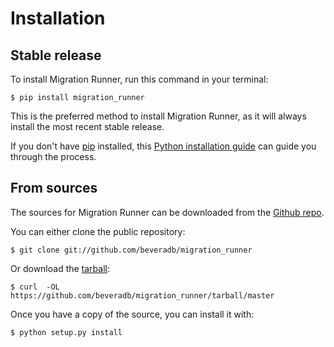 Installation
============

## Stable release

To install Migration Runner, run this command in your terminal:

``` console
$ pip install migration_runner
```

This is the preferred method to install Migration Runner, as it will
always install the most recent stable release.

If you don't have [pip](https://pip.pypa.io) installed, this [Python
installation
guide](http://docs.python-guide.org/en/latest/starting/installation/)
can guide you through the process.

## From sources

The sources for Migration Runner can be downloaded from the [Github
repo](https://github.com/beveradb/migration_runner).

You can either clone the public repository:

``` console
$ git clone git://github.com/beveradb/migration_runner
```

Or download the
[tarball](https://github.com/beveradb/migration_runner/tarball/master):

``` console
$ curl  -OL https://github.com/beveradb/migration_runner/tarball/master
```

Once you have a copy of the source, you can install it with:

``` console
$ python setup.py install
```